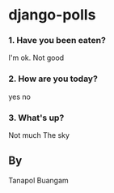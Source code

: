# django-polls

### 1. Have you been eaten?
 I'm ok.
 Not good
### 2. How are you today?
  yes
  no
### 3. What's up?
  Not much
  The sky
## By  
Tanapol Buangam
